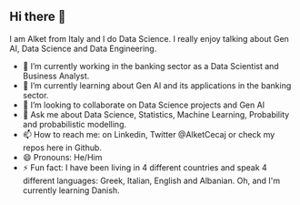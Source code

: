 ## Hi there 👋

I am Alket from Italy and I do Data Science. I really enjoy talking about Gen AI, Data Science and Data Engineering. 

- 🔭 I’m currently working in the banking sector as a Data Scientist and Business Analyst. 
- 🌱 I’m currently learning about Gen AI and its applications in the banking sector.
- 👯 I’m looking to collaborate on Data Science projects and Gen AI
- 💬 Ask me about Data Science, Statistics, Machine Learning, Probability and probabilistic modelling.  
- 📫 How to reach me: on Linkedin, Twitter @AlketCecaj or check my repos here in Github. 
- 😄 Pronouns: He/Him
- ⚡ Fun fact: I have been living in 4 different countries and speak 4 different languages: Greek, Italian, English and Albanian. Oh, and I'm currently learning Danish.  
